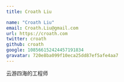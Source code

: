 ```yaml
---
title: Croath Liu

name: "Croath Liu"
email: Croath.Liu@gmail.com
url: https://croath.com
twitter: croath
github: croath
google: 108566152424457191834
gravatar: 720e8ba099f10eca25dd87ef5afe4aa7
---
```


云游四海的工程师
